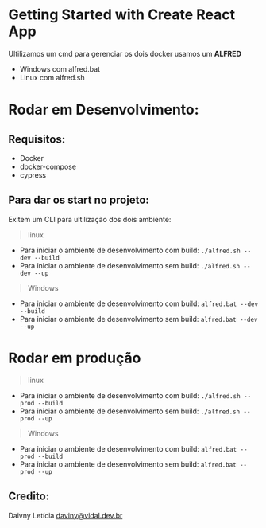 # Getting Started with Create React App

Ultilizamos um cmd para gerenciar os dois docker usamos um **ALFRED**

- Windows com alfred.bat
- Linux com alfred.sh

# Rodar em Desenvolvimento:

## Requisitos:

- Docker
- docker-compose
- cypress

## Para dar os start no projeto:

Exitem um CLI para ultilização dos dois ambiente:

> linux
- Para iniciar o ambiente de desenvolvimento com build: `./alfred.sh --dev --build`
- Para iniciar o ambiente de desenvolvimento sem build: `./alfred.sh --dev --up`

> Windows
- Para iniciar o ambiente de desenvolvimento com build: `alfred.bat --dev --build`
- Para iniciar o ambiente de desenvolvimento sem build: `alfred.bat --dev --up`
# Rodar em produção

> linux
- Para iniciar o ambiente de desenvolvimento com build: `./alfred.sh --prod --build`
- Para iniciar o ambiente de desenvolvimento sem build: `./alfred.sh --prod --up`

> Windows
- Para iniciar o ambiente de desenvolvimento com build: `alfred.bat --prod --build`
- Para iniciar o ambiente de desenvolvimento sem build: `alfred.bat --prod --up`


## Credito:

 Daivny Letícia 
    daviny@vidal.dev.br
